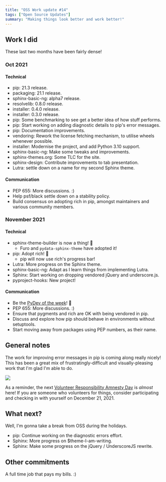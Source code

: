 ```yaml
---
title: "OSS Work update #14"
tags: ["Open Source Updates"]
summary: "Making things look better and work better!"
---
```


## Work I did

These last two months have been fairly dense!

### Oct 2021

#### Technical

- pip: 21.3 release.
- packaging: 21.1 release.
- sphinx-basic-ng: alpha7 release.
- resolvelib: 0.8.0 release.
- installer: 0.4.0 release.
- installer: 0.3.0 release.
- pip: Some benchmarking to see get a better idea of how stuff performs.
- pip: Start working on adding diagnostic details to pip's error messages.
- pip: Documentation improvements.
- vendoring: Rework the license fetching mechanism, to utilise wheels whenever
  possible.
- installer: Modernise the project, and add Python 3.10 support.
- sphinx-basic-ng: Make some tweaks and improvements.
- sphinx-themes.org: Some TLC for the site.
- sphinx-design: Contribute improvements to tab presentation.
- Lutra: settle down on a name for my second Sphinx theme.

#### Communication

- PEP 655: More discussions. :)
- Help psf/black settle down on a stability policy.
- Build consensus on adopting rich in pip, amongst maintainers and various
  community members.

### November 2021

#### Technical

- sphinx-theme-builder is now a thing! 🎉
  - Furo and `pydata-sphinx-theme` have adopted it!
- pip: Adopt rich! 🎉
  - pip will now use rich's progress bar!
- Lutra: More progress on the Sphinx theme.
- sphinx-basic-ng: Adapt as I learn things from implementing Lutra.
- Sphinx: Start working on dropping vendored jQuery and underscore.js.
- pyproject-hooks: New project!

#### Communication

- Be the [PyDev of the week]! 🎉
- PEP 655: More discussions. :)
- Ensure that pygments and rich are OK with being vendored in pip.
- Discuss and explore how pip should behave in environments without setuptools.
- Start moving away from packages using PEP numbers, as their name.

[pydev of the week]:
  https://www.blog.pythonlibrary.org/2021/11/29/pydev-of-the-week-pradyun-gedam/

## General notes

The work for improving error messages in pip is coming along really nicely! This
has been a great mix of frustratingly-difficult and visually-pleasing work that
I'm glad I'm able to do.

![](https://user-images.githubusercontent.com/3275593/141511663-e41a6e7c-162c-435d-b271-7b36aed21024.png)

As a reminder, the next [Volunteer Responsibility Amnesty Day] is _almost_ here!
If you are someone who volunteers for things, consider participating and
checking in with yourself on December 21, 2021.

[volunteer responsibility amnesty day]: https://www.volunteeramnestyday.net

## What next?

Well, I'm gonna take a break from OSS during the holidays.

- pip: Continue working on the diagnostic errors effort.
- Sphinx: More progress on $theme-I-am-writing.
- Sphinx: Make some progress on the jQuery / UnderscoreJS rewrite.

## Other commitments

A full time job that pays my bills. :)

